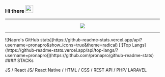 ### Hi there <img src="https://media.giphy.com/media/hvRJCLFzcasrR4ia7z/giphy.gif" width="25px"></h1>
<hr />
<div align="center">
   <img src="https://github-profile-trophy.vercel.app/?username=microsoftjulius&theme=flat&no-frame=true&margin-w=30" />
</div>
<hr />
![Napro's GitHub stats](https://github-readme-stats.vercel.app/api?username=pronapro&show_icons=true&theme=radical)
[![Top Langs](https://github-readme-stats.vercel.app/api/top-langs/?username=pronapro)](https://github.com/pronapro/github-readme-stats)
####  STACKs

 JS / React JS/ React Native / HTML / CSS / REST API / PHP/ LARAVEL

